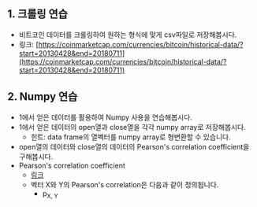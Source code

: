 ## 1. 크롤링 연습
- 비트코인 데이터를 크롤링하여 원하는 형식에 맞게 csv파일로 저장해봅시다.
- 링크: [https://coinmarketcap.com/currencies/bitcoin/historical-data/?start=20130428&end=20180711](https://coinmarketcap.com/currencies/bitcoin/historical-data/?start=20130428&end=20180711)

## 2. Numpy 연습
- 1에서 얻은 데이터를 활용하여 Numpy 사용을 연습해봅시다.
- 1에서 얻은 데이터의 open열과 close열을 각각 numpy array로 저장해봅시다.
    - 힌트: data frame의 열벡터를 numpy array로 형변환할 수 있습니다.
- open열의 데이터와 close열의 데이터의 Pearson's correlation coefficient을 구해봅시다.
- Pearson's correlation coefficient
    - [링크](https://en.wikipedia.org/wiki/Pearson_correlation_coefficient)
    - 벡터 X와 Y의 Pearson's correlation은 다음과 같이 정의됩니다.
        - p<sub>X, Y</sub>